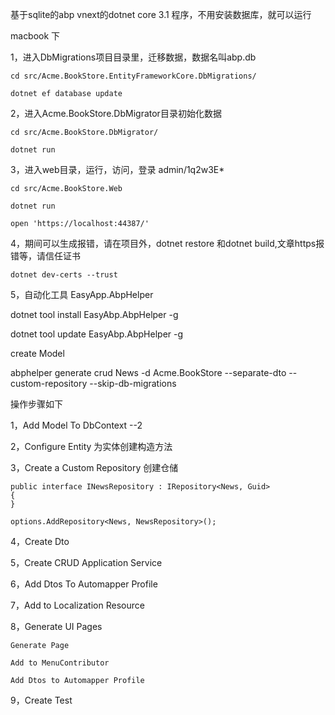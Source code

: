 基于sqlite的abp vnext的dotnet core 3.1 程序，不用安装数据库，就可以运行

macbook 下

1，进入DbMigrations项目目录里，迁移数据，数据名叫abp.db

    cd src/Acme.BookStore.EntityFrameworkCore.DbMigrations/

    dotnet ef database update

2，进入Acme.BookStore.DbMigrator目录初始化数据

    cd src/Acme.BookStore.DbMigrator/

    dotnet run

3，进入web目录，运行，访问，登录 admin/1q2w3E*

    cd src/Acme.BookStore.Web

    dotnet run

    open 'https://localhost:44387/'

4，期间可以生成报错，请在项目外，dotnet restore 和dotnet build,文章https报错等，请信任证书

    dotnet dev-certs --trust

5，自动化工具 EasyApp.AbpHelper

dotnet tool install EasyAbp.AbpHelper -g

dotnet tool update EasyAbp.AbpHelper -g

create Model

abphelper generate crud News -d Acme.BookStore --separate-dto --custom-repository --skip-db-migrations


操作步骤如下

1，Add Model To DbContext --2

2，Configure Entity 为实体创建构造方法

3，Create a Custom Repository  创建仓储

    public interface INewsRepository : IRepository<News, Guid>
    {
    }

    options.AddRepository<News, NewsRepository>();

4，Create Dto

5，Create CRUD Application Service

6，Add Dtos To Automapper Profile

7，Add to Localization Resource

8，Generate UI Pages 

    Generate Page

    Add to MenuContributor

    Add Dtos to Automapper Profile

9，Create Test